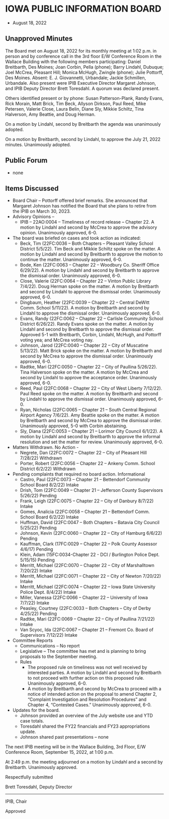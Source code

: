 # IOWA PUBLIC INFORMATION BOARD

- August 18, 2022

## Unapproved Minutes

The Board met on August 18, 2022 for its monthly meeting at 1:02 p.m. in person and by conference call in the 3rd floor E/W Conference Room in the Wallace Building with the following members participating: Daniel Breitbarth, Des Moines; Joan Corbin, Pella (phone); Barry Lindahl, Dubuque; Joel McCrea, Pleasant Hill; Monica McHugh, Zwingle (phone); Julie Pottorff, Des Moines. Absent: E. J. Giovannetti, Urbandale; Jackie Schmillen, Urbandale. Also present were IPIB Executive Director Margaret Johnson, and IPIB Deputy Director Brett Toresdahl. A quorum was declared present.

Others identified present or by phone: Susan Patterson-Plank, Randy Evans, Rick Morain, Matt Brick, Tim Beck, Allyson Dirkson, Paul Reed, Mike Petersen, Valerie Close, Laura Belin, Diane Sly, Mikkie Schiltz, Tina Halverson, Amy Beattie, and Doug Herman.    

On a motion by Lindahl, second by Breitbarth the agenda was unanimously adopted.

On a motion by Breitbarth, second by Lindahl, to approve the July 21, 2022 minutes. Unanimously adopted.

## Public Forum 

- none

## Items Discussed

- Board Chair – Pottorff offered brief remarks. She announced that Margaret Johnson has notified the Board that she plans to retire from the IPIB on March 30, 2023.
- Advisory Opinions –
    - IPIB – 22AO:0004 – Timeliness of record  release – Chapter 22. A motion by Lindahl and second by McCrea to approve the advisory opinion.  Unanimously approved, 6-0.
- The board was briefed on cases and took action as indicated: 
    - Beck, Tim (22FC:0036 – Both Chapters – Pleasant Valley School District 5/5/22).  Tim Beck and Mikkie Schiltz spoke on the matter. A motion by Lindahl and second by Breitbarth to approve the motion to continue the matter. Unanimously approved, 6-0.
    - Bode, Ken (22FC:0063 – Chapter 22 – Woodbury Co. Sheriff Office 6/29/22). A motion by Lindahl and second by Breitbarth to approve the dismissal order.  Unanimously approved, 6-0.
    - Close, Valerie (22FC:0064 – Chapter 22 – Vinton Public Library 7/4/22). Doug Herman spoke on the matter. A motion by Breitbarth and second by Lindahl to approve the dismissal order.  Unanimously approved, 6-0.
    - Dingbaum, Heather (22FC:0039 – Chapter 22 – Central DeWitt Comm. School 5/11/22).  A motion by Breitbarth and second by Lindahl to approve the dismissal order.  Unanimously approved, 6-0.
    - Evans, Randy (22FC:0062 – Chapter 22 – Carlisle Community School District 6/26/22). Randy Evans spoke on the matter. A motion by Lindahl and second by Breitbarth to approve the dismissal order.  Approved 5-1 with Breitbarth, Corbin, Lindahl, McHugh, and Pottorff voting yea; and McCrea voting nay.
    - Johnson, Jarod (22FC:0040 – Chapter 22 – City of Muscatine 5/13/22). Matt Brick spoke on the matter. A motion by Breitbarth and second by McCrea to approve the dismissal order.  Unanimously approved, 6-0.
    - Radtke, Mari (22FC:0050 – Chapter 22 – City of Paullina 5/26/22). Tina Halverson spoke on the matter. A motion by McCrea and second by Lindahl to approve the acceptance order.  Unanimously approved, 6-0.
    - Reed, Paul (22FC:0068 – Chapter 22 – City of West Liberty 7/12/22). Paul Reed spoke on the matter. A motion by Breitbarth and second by Lindahl to approve the dismissal order.  Unanimously approved, 6-0.
    - Ryan, Nicholas (22FC:0065 – Chapter 21 – South Central Regional Airport Agency 7/6/22). Amy Beattie spoke on the matter. A motion by Breitbarth and second by McCrea to approve the dismissal order.  Unanimously approved, 5-0 with Corbin abstaining.
    - Sly, Diana (22FC:0053 – Chapter 21 – Lorimor City Council 6/1/22). A motion by Lindahl and second by Breitbarth to approve the informal resolution and set the matter for review.  Unanimously approved, 6-0.
- Matters Withdrawn. No Action -
    - Negrete, Dan (22FC:0072 – Chapter 22 – City of Pleasant Hill 7/28/22) Withdrawn
    - Porter, Robert (22FC:0056 – Chapter 22 – Ankeny Comm. School District 6/2/22) Withdrawn
- Pending complaints that required no board action.  Informational
    - Castro, Paul (22FC:0073 – Chapter 21 – Bettendorf Community School Board 8/2/22) Intake
    - Drish, Tom (22FC:0049 – Chapter 21 – Jefferson County Supervisors 5/26/22) Pending
    - Frank, Leigh (22FC:0075 – Chapter 22 – City of Danbury 8/7/22) Intake
    - Gomes, Analicia (22FC:0058 – Chapter 21 – Bettendorf Comm. School Board 6/2/22) Intake
    - Huffman, David (22FC:0047 – Both Chapters – Batavia City Council 5/25/22) Pending
    - Johnson, Kevin (22FC:0060 – Chapter 22 – City of Hamburg 6/6/22) Pending
    - Kauffman, Clark (17FC:0029 – Chapter 22 – Polk County Assessor 4/6/17) Pending
    - Klein, Adam (15FC:0034-Chapter 22 - DCI / Burlington Police Dept. 5/15/15) Pending
    - Merritt, Michael (22FC:0070 – Chapter 22 – City of Marshalltown 7/20/22) Intake
    - Merritt, Michael (22FC:0071 – Chapter 22 – City of Newton 7/20/22) Intake
    - Merritt, Michael (22FC:0074 – Chapter 22 – Iowa State University Police Dept. 8/4/22) Intake
    - Miller, Vanessa (22FC:0066 – Chapter 22 – University of Iowa 7/7/22) Intake
    - Peasley, Courtney (22FC:0033 – Both Chapters – City of Derby 4/25/22) Pending
    - Radtke, Mari (22FC:0069 – Chapter 22 – City of Paullina 7/21/22) Intake
    - Van Scyoc, Ida (22FC:0067 – Chapter 21 – Fremont Co. Board of Supervisors 7/12/22) Intake
- Committee Reports
    - Communications – No report
    - Legislative – The committee has met and is planning to bring proposals to the September meeting.
    - Rules
        - The proposed rule on timeliness was not well received by interested parties. A motion by Lindahl and second by Breitbarth to not proceed with further action on this proposed rule.  Unanimously approved, 6-0.
        - A motion by Breitbarth and second by McCrea to proceed with a notice of intended action on the proposal to amend Chapter 2, “Complaint Investigation and Resolution Procedures” and Chapter 4, “Contested Cases.”  Unanimously approved, 6-0.
- Updates for the board.
    - Johnson provided an overview of the July website use and YTD case totals.
    - Toresdahl shared the FY22 financials and FY23 appropriations update.
    - Johnson shared past presentations – none                                                                                             

The next IPIB meeting will be in the Wallace Building, 3rd Floor, E/W Conference Room, September 15, 2022, at 1:00 p.m.

At 2:49 p.m. the meeting adjourned on a motion by Lindahl and a second by Breitbarth.  Unanimously approved.                                                                                       

Respectfully submitted

Brett Toresdahl, Deputy Director 

__________________________

IPIB, Chair

Approved
